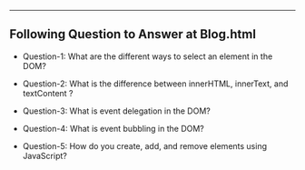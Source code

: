 
---
Following Question to Answer at Blog.html
---
- Question-1: What are the different ways to select an element in the DOM?

- Question-2: What is the difference between innerHTML, innerText, and textContent ?

- Question-3: What is event delegation in the DOM?

- Question-4: What is event bubbling in the DOM?

- Question-5: How do you create, add, and remove elements using JavaScript?
